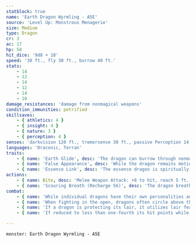 ```yaml
---
statblock: true
name: 'Earth Dragon Wyrmling - A5E'
source: 'Level Up: Monstrous Menagerie'
size: Medium
type: Dragon
cr: 3
ac: 17
hp: 58
hit_dice: '9d8 + 18'
speed: '30 ft., fly 30 ft., burrow 40 ft.'
stats:
    - 14
    - 12
    - 14
    - 12
    - 14
    - 10
damage_resistances: 'damage from nonmagical weapons'
condition_immunities: petrified
skillsaves:
    - { athletics: 4 }
    - { insight: 4 }
    - { nature: 3 }
    - { perception: 4 }
senses: 'darkvision 120 ft., tremorsense 30 ft., passive Perception 14'
languages: 'Draconic, Terran'
traits:
    - { name: 'Earth Glide', desc: 'The dragon can burrow through nonmagical, unworked earth and stone without disturbing it.' }
    - { name: 'False Appearance', desc: 'While the dragon remains motionless within its linked area, it is indistinguishable from a natural rocky outcropping.' }
    - { name: 'Essence Link', desc: 'The essence dragon is spiritually linked to a specific area or landmark. The dragon gains no benefit from a long rest when more than 1 mile away from its linked area. If the dragon dies, the area it is linked to loses its vital essence until it forms a new essence dragon, which can take centuries. When a creature first enters an area that has lost its vital essence in this way, they gain a level of fatigue and a level of strife. This fatigue and strife can be removed only by completing a long rest outside the area.' }
actions:
    - { name: Bite, desc: 'Melee Weapon Attack: +8 to hit, reach 5 ft., one target. Hit: 13 (2d10 + 2) piercing damage.' }
    - { name: 'Scouring Breath (Recharge 56)', desc: 'The dragon breathes scouring sand and stones in a 15-foot cone. Each creature in that area makes a DC 12 Dexterity saving throw, taking 10 (3d6) slashing damage on a failed save or half damage on a success.' }
combat:
    - { name: 'While individual dragons have their own personalities and tactics, most rely heavily on their breath weapons', desc: 'They use them whenever they can, preferably from maximum distance and while flying above their enemies.' }
    - { name: 'When fighting in the open, dragons often circle above their enemies as they wait for their breath weapons to recharge', desc: "They only close to melee if their enemies deal significant damage with ranged attacks, or if they can savage an enemy cut off from its allies. Once bloodied, dragons become more aggressive, attacking with bite and claws when their breath weapons aren't available." }
    - { name: 'If a dragon is protecting its lair, it utilizes lair features, traps, allies, and architecture such as escape tunnels to keep up a hit-and-run fight, reappearing only when it has a fully-recharged breath weapon', desc: 'If the dragon is forced into melee combat, it uses its bite and claws against a single foe. If it has legendary actions like Roar and Wing Attack, it uses them to disperse its other enemies.' }
    - { name: 'If reduced to less than one-fourth its hit points while fighting in the open, a dragon flies away', desc: 'However, it fights to the death to defend its lair, unless it can regain the upper hand through tricks or bargains.' }

---
```

```statblock
monster: Earth Dragon Wyrmling - A5E
```
